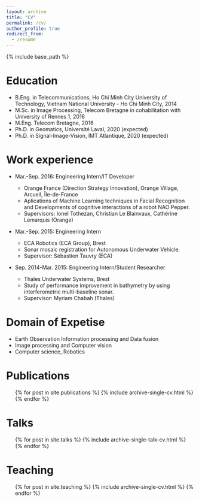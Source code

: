 ```yaml
---
layout: archive
title: "CV"
permalink: /cv/
author_profile: true
redirect_from:
  - /resume
---
```


{% include base_path %}

Education
======
* B.Eng. in Telecommunications, Ho Chi Minh City University of Technology, Vietnam National University - Ho Chi Minh City, 2014
* M.Sc. in Image Processing, Telecom Bretagne in cohabilitation with University of Rennes 1, 2016
* M.Eng. Telecom Bretagne, 2016
* Ph.D. in Geomatics, Université Laval, 2020 (expected)
* Ph.D. in Signal-Image-Vision, IMT Atlantique, 2020 (expected)

Work experience
======
* Mar.-Sep. 2016: Engineering Intern/IT Developer
  * Orange France (Direction Strategy Innovation), Orange Village, Arcueil, Île-de-France
  * Aplications of Machine Learning techniques in Facial Recognition and Developments of cognitive interactions of a robot NAO Pepper.
  * Supervisors: Ionel Tothezan, Christian Le Blainvaux, Cathérine Lemarquis (Orange)

* Mar.-Sep. 2015: Engineering Intern
  * ECA Robotics (ECA Group), Brest
  * Sonar mosaic registration for Autonomous Underwater Vehicle.
  * Supervisor: Sébastien Tauvry (ECA)

* Sep. 2014-Mar. 2015: Engineering Intern/Student Researcher
  * Thales Underwater Systems, Brest
  * Study of performance improvement in bathymetry by using interferometric multi-baseline sonar.
  * Supervisor: Myriam Chabah (Thales)
 
  
Domain of Expetise
======
* Earth Observation Information processing and Data fusion
* Image processing and Computer vision
* Computer science, Robotics

Publications
======
  <ul>{% for post in site.publications %}
    {% include archive-single-cv.html %}
  {% endfor %}</ul>
  
Talks
======
  <ul>{% for post in site.talks %}
    {% include archive-single-talk-cv.html %}
  {% endfor %}</ul>
  
Teaching
======
  <ul>{% for post in site.teaching %}
    {% include archive-single-cv.html %}
  {% endfor %}</ul>
  
